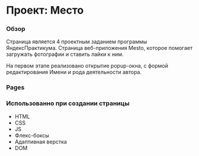 # Проект: Место

### Обзор

Cтраница является 4 проектным заданием программы ЯндексПрактикума. Страница веб-приложения Mesto, которое помогает загружать фотографии и ставить лайки к ним.

На первом этапе реализовано открытие popup-окна, с формой редактирования Имени и рода деятельности автора.

### Pages


### Использованно при создании страницы

* HTML
* CSS
* JS
* Флекс-боксы
* Адаптивная верстка
* DOM

